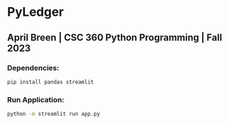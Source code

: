 # PyLedger

## April Breen | CSC 360 Python Programming | Fall 2023

### Dependencies:

```bash
pip install pandas streamlit
```

### Run Application:

```bash
python -m streamlit run app.py
```
